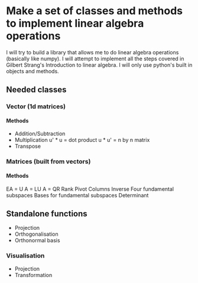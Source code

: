 # Make a set of classes and methods to implement linear algebra operations
I will try to build a library that allows me to do linear algebra operations
(basically like numpy). I will attempt to implement all the steps covered in
Gilbert Strang's Introduction to linear algebra. I will only use python's built
in objects and methods.

## Needed classes

### Vector (1d matrices)
#### Methods
- Addition/Subtraction
- Multiplication 
u' * u = dot product
u * u' = n by n matrix
- Transpose

### Matrices (built from vectors)
#### Methods
EA = U
A = LU
A = QR
Rank
Pivot Columns
Inverse
Four fundamental subspaces
Bases for fundamental subspaces
Determinant

## Standalone functions
- Projection
- Orthogonalisation
- Orthonormal basis

### Visualisation
- Projection
- Transformation
